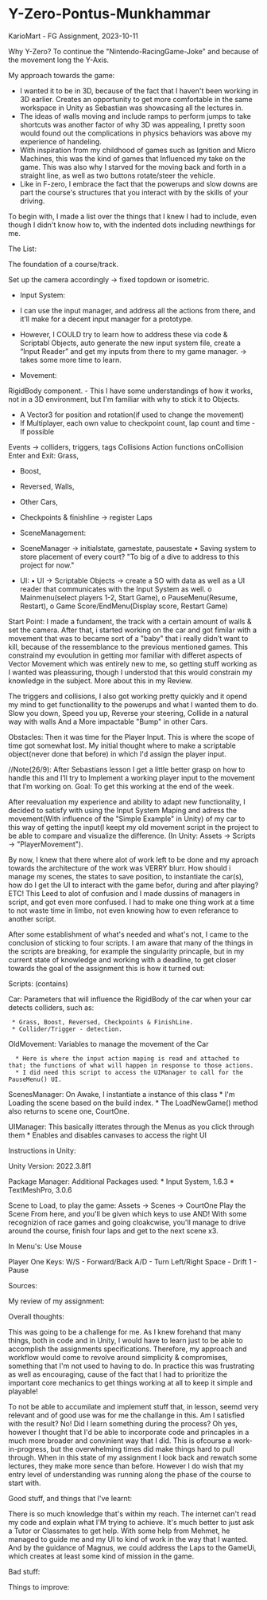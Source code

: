 # Y-Zero-Pontus-Munkhammar
KarioMart - FG Assignment, 2023-10-11

Why Y-Zero? To continue the "Nintendo-RacingGame-Joke" and because of the movement long the Y-Axis.

My approach towards the game:
*   I wanted it to be in 3D, because of the fact that I haven't been working in 3D earlier.
Creates an opportunity to get more comfortable in the same workspace in Unity as Sebastian was showcasing all the lectures in.
*   The ideas of walls moving and include ramps to perform jumps to take shortcuts was another factor of why 3D was appealing, I pretty soon would found out the complications in physics behaviors was above my experience of handeling.
*   With inspiration from my childhood of games such as Ignition and Micro Machines, this was the kind of games that Influenced my take on the game.
This was also why I starved for the moving back and forth in a straight line, as well as two buttons rotate/steer the vehicle.
*   Like in F-zero, I embrace the fact that the powerups and slow downs are part the course's structures that you interact with by the skills of your driving.


To begin with, I made a list over the things that I knew I had to include, even though I didn't know how to, with the indented dots including newthings for me.

The List:

The foundation of a course/track.	

Set up the camera accordingly -> fixed topdown or isometric.

  *   Input System:
  *	  I can use the input manager, and address all the actions from there, and it’ll make for a decent input manager for a prototype.
  *	  However, I COULD try to learn how to address these via code & Scriptabl Objects, auto generate the new input system file, create a “Input Reader” and get my inputs from there to my game manager. -> takes some more time to learn.
  
  *   Movement:
    
RigidBody component. - This I have some understandings of how it works, not in a 3D environment, but I'm familiar with why to stick it to Objects.
  *	  A Vector3 for position and rotation(if used to change the movement)
  *	  If Multiplayer, each own value to checkpoint count, lap count and time - If possible

Events -> colliders, triggers, tags
Collisions
Action functions onCollision Enter and Exit:
Grass, 
  *   Boost, 
  *   Reversed, 
Walls,
  *   Other Cars,
  *	  Checkpoints & finishline -> register Laps
 
  *   SceneManagement:
  *   SceneManager -> initialstate, gamestate, pausestate 
  •	  Saving system to store placement of every court? "To big of a dive to address to this project for now."

  *   UI:
  •  	UI -> Scriptable Objects -> create a SO with data as well as a UI reader that communicates with the Input System as well. 
  o  	Mainmenu(select players 1-2, Start Game),
  o  	PauseMenu(Resume, Restart), 
  o	  Game Score/EndMenu(Display score, Restart Game)


Start Point:
I made a fundament, the track with a certain amount of walls & set the camera. After that, i started working on the car and got fimilar with a movement that was to became sort of a "baby" that i really didn't want to kill, because of the ressemblance to the previous mentioned games. This constraind my evoulution in getting mor familiar with differet aspects of Vector Movement which was entirely new to me, so getting stuff working as I wanted was pleassuring, though I understod that this would constrain my knowledge in the subject. More about this in my Review.

The triggers and collisions, I also got working pretty quickly and it opend my mind to get functionallity to the powerups and what I wanted them to do.
Slow you down, Speed you up, Reverse your steering, Collide in a natural way with walls And a More impactable "Bump" in other Cars.

Obstacles:
Then it was time for the Player Input. This is where the scope of time got somewhat lost. My initial thought where to make a scriptable object(never done that before) in which I'd assign the player input.

//Note(26/9): After Sebastians lesson I get a little better grasp on how to handle this and I’ll try to Implement a working player input to the movement that I’m working on. Goal: To get this working at the end of the week.

After reevaluation my experience and ability to adapt new functionality, I decided to satisfy with using the Input System Maping and adress the movement(With influence of the "Simple Example" in Unity) of my car to this way of getting the input(I keept my old movement script in the project to be able to compare and visualize the difference. (In Unity: Assets -> Scripts -> "PlayerMovement").

By now, I knew that there where alot of work left to be done and my aproach towards the architecture of the work was VERRY blurr. How should i manage my scenes, the states to save position, to instantiate the car(s), how do I get the UI to interact with the game befor, during and after playing? ETC!
This Leed to alot of confusion and I made dussins of managers in script, and got even more confused. I had to make one thing work at a time to not waste time in limbo, not even knowing how to even referance to another script.


After some establishment of what's needed and what's not, I came to the conclusion of sticking to four scripts. I am aware that many of the things in the scripts are breaking, for example the singularity princaple, but in my current state of knowledge and working with a deadline, to get closer towards the goal of the assignment this is how it turned out:

Scripts: (contains)

Car: Parameters that will influence the RigidBody of the car when your car detects colliders, such as:
     
     * Grass, Boost, Reversed, Checkpoints & FinishLine.
     * Collider/Trigger - detection.


OldMovement: Variables to manage the movement of the Car

      * Here is where the input action maping is read and attached to that; the functions of what will happen in response to those actions.
      * I did need this script to access the UIManager to call for the PauseMenu() UI.


ScenesManager: On Awake, I instantiate a instance of this class
      * I'm Loading the scene based on the build index.
      * The LoadNewGame() method also returns to scene one, CourtOne. 


UIManager: This basically itterates through the Menus as you click through them
        * Enables and disables canvases to access the right UI 


Instructions in Unity:

Unity Version: 2022.3.8f1

Package Manager:
  Additional Packages used:
    * Input System, 1.6.3
    * TextMeshPro, 3.0.6

Scene to Load, to play the game:
  Assets -> Scenes -> CourtOne
    Play the Scene From here, and you'll be given which keys to use
    AND! With some recognizion of race games and going cloakcwise, you'll manage to drive around the course, finish four laps and get to the next scene x3.

In Menu's: 
Use Mouse

Player One Keys:
W/S - Forward/Back
A/D - Turn Left/Right
Space - Drift
1 - Pause


Sources:



My review of my assignment:

Overall thoughts:

This was going to be a challenge for me. As I knew forehand that many things, both in code and in Unity, I would have to learn just to be able to accomplish the assignments specifications.
Therefore, my approach and workflow would come to revolve around simplicity & compromises, something that I'm not used to having to do. In practice this was frustrating as well as encouraging, cause of the fact that I had to prioritize the important core mechanics to get things working at all to keep it simple and playable!

To not be able to accumilate and implement stuff that, in lesson, seemd very relevant and of good use was for me the challange in this.
Am I satisfied with the result? No! Did I learn something during the process? Oh yes, however I thought that I'd be able to incorporate code and princaples in a much more broader and convinient way that I did.
This is ofcourse a work-in-progress, but the overwhelming times did make things hard to pull through. When in this state of my assignment I look back and rewatch some lectures, they make more sence than before. However I do wish that my entry level of understanding was running along the phase of the course to start with.


Good stuff, and things that I've learnt:

There is so much knowledge that's within my reach. The internet can't read my code and explain what I'M trying to achieve. It's much better to just ask a Tutor or Classmates to get help.
With some help from Mehmet, he managed to guide me and my UI to kind of work in the way that I wanted. And by the guidance of Magnus, we could address the Laps to the GameUi, which creates at least some kind of mission in the game.


Bad stuff:




 Things to improve:

 
